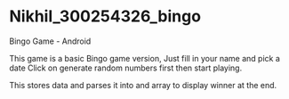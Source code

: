 # Nikhil_300254326_bingo
Bingo Game - Android


This game is a basic Bingo game version, Just fill in your name and pick a date
Click on generate random numbers first then start playing.

This stores data and parses it into and array to display winner at the end.
